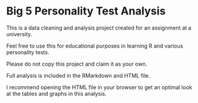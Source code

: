 # Big 5 Personality Test Analysis

This is a data cleaning and analysis project created for an assignment at a university.

Feel free to use this for educational purposes in learning R and various personality tests.

Please do not copy this project and claim it as your own.

Full analysis is included in the RMarkdown and HTML file.

I recommend opening the HTML file in your browser to get an optimal look at the tables and graphs in this analysis.
